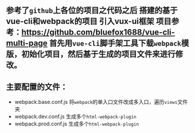 参考了`github`上各位的项目之代码之后  搭建的基于vue-cli和webpack的项目  引入vux-ui框架
项目参考：https://github.com/bluefox1688/vue-cli-multi-page
首先用`vue-cli`脚手架工具下载`webpack`模版，初始化项目，然后基于生成的项目文件来进行修改。
-------
## 主要配置的文件：
* webpack.base.conf.js 将`webpack`的单入口文件改成多入口，遍历`views`文件夹
* webpack.dev.conf.js 生成多个`html-webpack-plugin`
* webpack.prod.conf.js 生成多个`html-webpack-plugin`